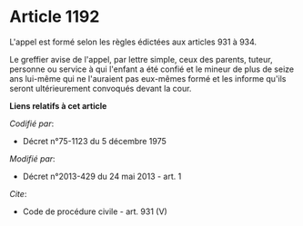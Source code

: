 # Article 1192

L'appel est formé selon les règles édictées aux articles 931 à 934. 

Le greffier avise de l'appel, par lettre simple, ceux des parents, tuteur, personne ou service à qui l'enfant a été confié et
le mineur de plus de seize ans lui-même qui ne l'auraient pas eux-mêmes formé et les informe qu'ils seront ultérieurement
convoqués devant la cour.

**Liens relatifs à cet article**

_Codifié par_:

  - Décret n°75-1123 du 5 décembre 1975

_Modifié par_:

  - Décret n°2013-429 du 24 mai 2013 - art. 1

_Cite_:

  - Code de procédure civile - art. 931 (V)
